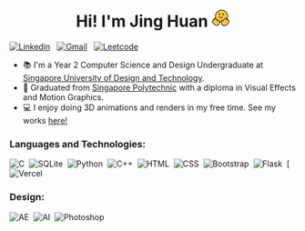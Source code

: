 ### <h1 align="center">Hi! I'm Jing Huan <img src="/Media/smile.gif" width="32" height="auto"/>

[![Linkedin](https://img.shields.io/badge/LinkedIn-0077B5?style=for-the-badge&logo=linkedin&logoColor=white)](https://www.linkedin.com/)
&nbsp;
[![Gmail](https://img.shields.io/badge/Gmail-D14836?style=for-the-badge&logo=gmail&logoColor=white)](mailto:jinghuan04@gmail.com)
&nbsp;
[![Leetcode](https://img.shields.io/badge/-LeetCode-FFA116?style=for-the-badge&logo=LeetCode&logoColor=black)](https://leetcode.com/u/jinghuan04/)

- 📚 I'm a Year 2 Computer Science and Design Undergraduate at [Singapore University of Design and Technology](https://www.sutd.edu.sg/).
- 🌱 Graduated from [Singapore Polytechnic](https://www.sp.edu.sg/) with a diploma in Visual Effects and Motion Graphics. 
- 💻 I enjoy doing 3D animations and renders in my free time. See my works [here!](https://jinghuan04.wixsite.com/mysite/portfolio)

### Languages and Technologies:
![C](https://img.shields.io/badge/C-00599C?style=for-the-badge&logo=c&logoColor=white)&nbsp;
![SQLite](https://img.shields.io/badge/Sqlite-003B57?style=for-the-badge&logo=sqlite&logoColor=white)&nbsp;
![Python](https://img.shields.io/badge/Python-FFD43B?style=for-the-badge&logo=python&logoColor=blue)&nbsp;
![C++](https://img.shields.io/badge/C%2B%2B-00599C?style=for-the-badge&logo=c%2B%2B&logoColor=white)&nbsp;
![HTML](https://img.shields.io/badge/HTML5-E34F26?style=for-the-badge&logo=html5&logoColor=white)&nbsp;
![CSS](https://img.shields.io/badge/CSS3-1572B6?style=for-the-badge&logo=css3&logoColor=white)&nbsp;
![Bootstrap](https://img.shields.io/badge/Bootstrap-563D7C?style=for-the-badge&logo=bootstrap&logoColor=white)&nbsp;
![Flask](https://img.shields.io/badge/Flask-000000?style=for-the-badge&logo=flask&logoColor=white)&nbsp;
[![Vercel](https://img.shields.io/badge/Vercel-%23000000.svg?logo=vercel&logoColor=white)&nbsp;

### Design:
![AE](https://img.shields.io/badge/Adobe%20after%20affects-CF96FD?style=for-the-badge&logo=Adobe%20after%20effects&logoColor=393665)&nbsp;
![AI](https://img.shields.io/badge/Adobe%20Illustrator-FF9A00?style=for-the-badge&logo=adobe%20illustrator&logoColor=white)&nbsp;
![Photoshop](https://img.shields.io/badge/Adobe%20Photoshop-31A8FF?style=for-the-badge&logo=Adobe%20Photoshop&logoColor=black)

<!--
**jhjh0409/jhjh0409** is a ✨ _special_ ✨ repository because its `README.md` (this file) appears on your GitHub profile.

Here are some ideas to get you started:

- 🔭 I’m currently working on ...
- 🌱 I’m currently learning ...
- 👯 I’m looking to collaborate on ...
- 🤔 I’m looking for help with ...
- 💬 Ask me about ...
- 📫 How to reach me: ...
- 😄 Pronouns: ...
- ⚡ Fun fact: ...
-->
